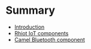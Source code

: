 # Summary

* [Introduction](README.md)
* [Rhiot IoT components](rhiot_iot_components.md)
* [Camel Bluetooth component](rhiot-iot-components/camel-bluetooth-component.md)

